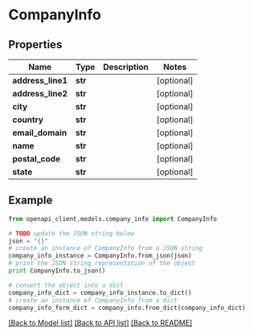 # CompanyInfo


## Properties
Name | Type | Description | Notes
------------ | ------------- | ------------- | -------------
**address_line1** | **str** |  | [optional] 
**address_line2** | **str** |  | [optional] 
**city** | **str** |  | [optional] 
**country** | **str** |  | [optional] 
**email_domain** | **str** |  | [optional] 
**name** | **str** |  | [optional] 
**postal_code** | **str** |  | [optional] 
**state** | **str** |  | [optional] 

## Example

```python
from openapi_client.models.company_info import CompanyInfo

# TODO update the JSON string below
json = "{}"
# create an instance of CompanyInfo from a JSON string
company_info_instance = CompanyInfo.from_json(json)
# print the JSON string representation of the object
print CompanyInfo.to_json()

# convert the object into a dict
company_info_dict = company_info_instance.to_dict()
# create an instance of CompanyInfo from a dict
company_info_form_dict = company_info.from_dict(company_info_dict)
```
[[Back to Model list]](../README.md#documentation-for-models) [[Back to API list]](../README.md#documentation-for-api-endpoints) [[Back to README]](../README.md)


